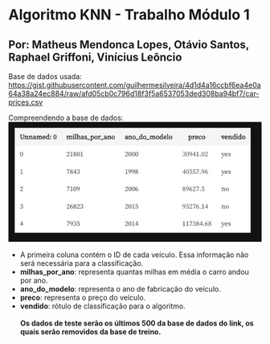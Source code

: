# Algoritmo KNN  - Trabalho Módulo 1
## Por: Matheus Mendonca Lopes, Otávio Santos, Raphael Griffoni, Vinícius Leôncio

Base de dados usada: https://gist.githubusercontent.com/guilhermesilveira/4d1d4a16ccbf6ea4e0a64a38a24ec884/raw/afd05cb0c796d18f3f5a6537053ded308ba94bf7/car-prices.csv

Compreendendo a base de dados: <br>![Tabela](\src\tabela.jpg "Tabela")<br>
- A primeira coluna contém o ID de cada veículo. Essa informação não será necessária para a classificação.
- **milhas_por_ano**: representa quantas milhas em média o carro andou por ano.
- **ano_do_modelo**: representa o ano de fabricação do veículo.
- **preco**: representa o preço do veículo.
- **vendido**: rótulo de classificação para o algoritmo.
<br><br>
**Os dados de teste serão os últimos 500 da base de dados do link, os quais serão removidos da base de treino.**